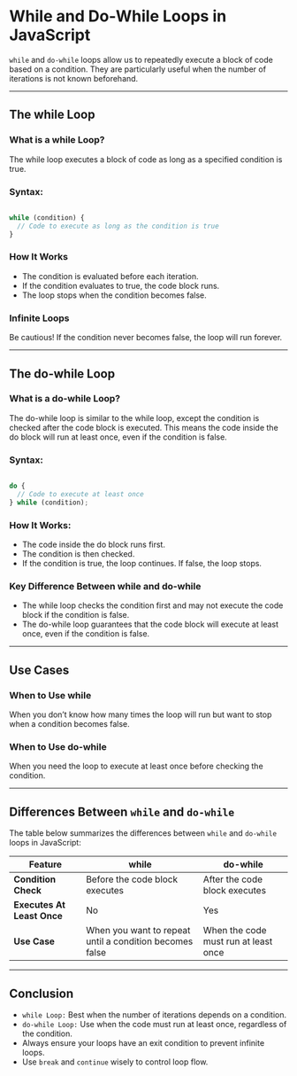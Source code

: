 # While and Do-While Loops in JavaScript

`while` and `do-while` loops allow us to repeatedly execute a block of code based on a condition. They are particularly useful when the number of iterations is not known beforehand.

---

## The while Loop

### What is a while Loop?

The while loop executes a block of code as long as a specified condition is true.

### Syntax:

```javascript

while (condition) {
  // Code to execute as long as the condition is true
}

```

### How It Works

- The condition is evaluated before each iteration.
- If the condition evaluates to true, the code block runs.
- The loop stops when the condition becomes false.

### Infinite Loops

Be cautious! If the condition never becomes false, the loop will run forever.

---

## The do-while Loop

### What is a do-while Loop?

The do-while loop is similar to the while loop, except the condition is checked after the code block is executed. This means the code inside the do block will run at least once, even if the condition is false.

### Syntax:

```javascript

do {
  // Code to execute at least once
} while (condition);

```

### How It Works:

- The code inside the do block runs first.
- The condition is then checked.
- If the condition is true, the loop continues. If false, the loop stops.

### Key Difference Between while and do-while

- The while loop checks the condition first and may not execute the code block if the condition is false.
- The do-while loop guarantees that the code block will execute at least once, even if the condition is false.

---

## Use Cases

### When to Use while

When you don’t know how many times the loop will run but want to stop when a condition becomes false.

### When to Use do-while

When you need the loop to execute at least once before checking the condition.

---

## Differences Between `while` and `do-while`

The table below summarizes the differences between `while` and `do-while` loops in JavaScript:

| **Feature**              | **while**                           | **do-while**                        |
|--------------------------|--------------------------------------|--------------------------------------|
| **Condition Check**      | Before the code block executes      | After the code block executes        |
| **Executes At Least Once**| No                                  | Yes                                  |
| **Use Case**             | When you want to repeat until a condition becomes false | When the code must run at least once |

---

## Conclusion

- `while Loop:` Best when the number of iterations depends on a condition.
- `do-while Loop:` Use when the code must run at least once, regardless of the condition.
- Always ensure your loops have an exit condition to prevent infinite loops.
- Use `break` and `continue` wisely to control loop flow.
